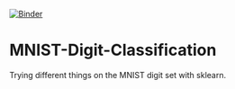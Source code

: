 [![Binder](https://mybinder.org/badge_logo.svg)](https://mybinder.org/v2/gh/philj0st/MNIST-Digit-Classification.git/HEAD?filepath=MNIST-Digits.ipynb)

# MNIST-Digit-Classification
Trying different things on the MNIST digit set with sklearn.
